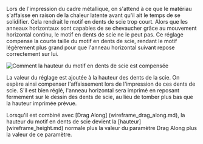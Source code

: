 Lors de l'impression du cadre métallique, on s'attend à ce que le matériau s'affaisse en raison de la chaleur latente avant qu'il ait le temps de se solidifier. Cela rendrait le motif en dents de scie trop court. Alors que les anneaux horizontaux sont capables de se chevaucher grâce au mouvement horizontal continu, le motif en dents de scie ne le peut pas. Ce réglage compense la courte taille du motif en dents de scie, rendant le motif légèrement plus grand pour que l'anneau horizontal suivant repose correctement sur lui.

![Comment la hauteur du motif en dents de scie est compensée](../../../articles/images/wireframe_fall_down.svg)

La valeur du réglage est ajoutée à la hauteur des dents de la scie. On espère ainsi compenser l'affaissement lors de l'impression de ces dents de scie. S'il est bien réglé, l'anneau horizontal sera imprimé en reposant fermement sur le dessin des dents de scie, au lieu de tomber plus bas que la hauteur imprimée prévue.

Lorsqu'il est combiné avec [Drag Along] (wireframe_drag_along.md), la hauteur du motif en dents de scie devient la [hauteur] (wireframe_height.md) normale plus la valeur du paramètre Drag Along plus la valeur de ce paramètre.
